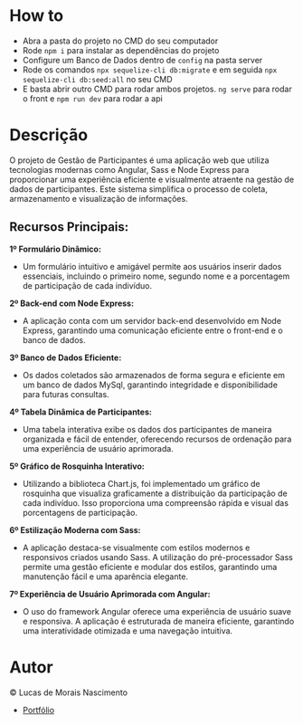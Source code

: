 # How to
- Abra a pasta do projeto no CMD do seu computador
- Rode `npm i` para instalar as dependências do projeto
- Configure um Banco de Dados dentro de `config` na pasta server
- Rode os comandos `npx sequelize-cli db:migrate` e em seguida `npx sequelize-cli db:seed:all` no seu CMD
- E basta abrir outro CMD para rodar ambos projetos. `ng serve` para rodar o front e `npm run dev` para rodar a api

# Descrição
O projeto de Gestão de Participantes é uma aplicação web que utiliza tecnologias modernas como Angular, Sass e Node Express para proporcionar uma experiência eficiente e visualmente atraente na gestão de dados de participantes. Este sistema simplifica o processo de coleta, armazenamento e visualização de informações.

## Recursos Principais:

**1º Formulário Dinâmico:**

- Um formulário intuitivo e amigável permite aos usuários inserir dados essenciais, incluindo o primeiro nome, segundo nome e a porcentagem de participação de cada indivíduo.

**2º Back-end com Node Express:**

- A aplicação conta com um servidor back-end desenvolvido em Node Express, garantindo uma comunicação eficiente entre o front-end e o banco de dados.

**3º Banco de Dados Eficiente:**

- Os dados coletados são armazenados de forma segura e eficiente em um banco de dados MySql, garantindo integridade e disponibilidade para futuras consultas.

**4º Tabela Dinâmica de Participantes:**

- Uma tabela interativa exibe os dados dos participantes de maneira organizada e fácil de entender, oferecendo recursos de ordenação para uma experiência de usuário aprimorada.

**5º Gráfico de Rosquinha Interativo:**

- Utilizando a biblioteca Chart.js, foi implementado um gráfico de rosquinha que visualiza graficamente a distribuição da participação de cada indivíduo. Isso proporciona uma compreensão rápida e visual das porcentagens de participação.

**6º Estilização Moderna com Sass:**

- A aplicação destaca-se visualmente com estilos modernos e responsivos criados usando Sass. A utilização do pré-processador Sass permite uma gestão eficiente e modular dos estilos, garantindo uma manutenção fácil e uma aparência elegante.

**7º Experiência de Usuário Aprimorada com Angular:**

- O uso do framework Angular oferece uma experiência de usuário suave e responsiva. A aplicação é estruturada de maneira eficiente, garantindo uma interatividade otimizada e uma navegação intuitiva.

# Autor
&copy; Lucas de Morais Nascimento
- <a href="http://lucasmoraist.github.io/Portfolio" target="_blank">Portfólio</a>
